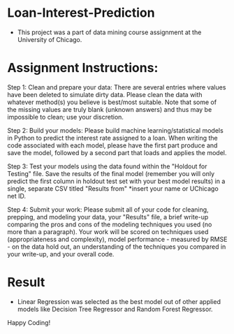 # Loan-Interest-Prediction

- This project was a part of data mining course assignment at the University of Chicago. 

# Assignment Instructions:

Step 1:
Clean and prepare your data: There are several entries where values have been deleted to simulate dirty data. Please clean the data with whatever method(s) you believe is   best/most suitable. Note that some of the missing values are truly blank (unknown answers) and thus may be impossible to clean; use your discretion.

Step 2:
Build your models: Please build machine learning/statistical models in Python to predict the interest rate assigned to a loan. When writing the code associated with each model, please have the first part produce and save the model, followed by a second part that loads and applies the model.

Step 3:
Test your models using the data found within the "Holdout for Testing" file. Save the results of the final model (remember you will only predict the first column in holdout test set with your best model results) in a single, separate CSV titled "Results from" *insert your name or UChicago net ID.

Step 4:
Submit your work: Please submit all of your code for cleaning, prepping, and modeling your data, your "Results" file, a brief write-up comparing the pros and cons of the modeling techniques you used (no more than a paragraph). Your work will be scored on techniques used (appropriateness and complexity), model performance - measured by RMSE - on the data hold out, an understanding of the techniques you compared in your write-up, and your overall code.

# Result

- Linear Regression was selected as the best model out of other applied models like Decision Tree Regressor and Random Forest Regressor.

Happy Coding!

